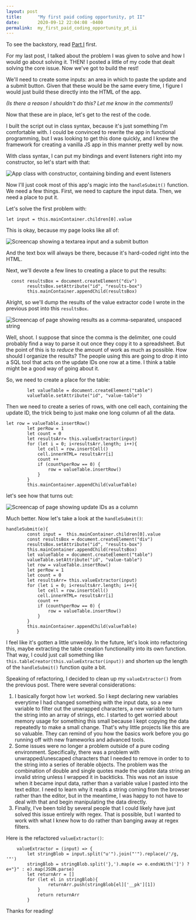 ```yaml
---
layout: post
title:      "My first paid coding opportunity, pt II"
date:       2020-09-12 22:04:08 -0400
permalink:  my_first_paid_coding_opportunity_pt_ii
---
```


To see the backstory, read [Part I](https://crankums.github.io/my_first_paid_coding_opportunity) first.

For my last post, I talked about the problem I was given to solve and how I would go about solving it. THEN! I posted a little of my code that dealt solving the core issue. Now we've got to build the rest!

We'll need to create some inputs: an area in which to paste the update and a submit button. Given that these would be the same every time, I figure I would just build these directly into the HTML of the app.

*(Is there a reason I shouldn't do this? Let me know in the comments!)*

Now that these are in place, let's get to the rest of the code.

I built the script out in class syntax, because it's just something I'm comfortable with. I could be convinced to rewrite the app in functional programming, but I was looking to get this done quickly, and I knew the framework for creating a vanilla JS app in this manner pretty well by now. 

With class syntax, I can put my bindings and event listeners right into my constructor, so let's start with that:

![App class with constructor, containing binding and event listeners](https://i.imgur.com/lGtnBo2.png)

Now I'll just cook most of this app's magic into the `handleSubmit()` function. We need a few things. First, we need to capture the input data. Then, we need a place to put it. 

Let's solve the first problem with:
```
let input = this.mainContainer.children[0].value
```
This is okay, because my page looks like all of:

![Screencap showing a textarea input and a submit button](https://i.imgur.com/gICKbhU.png)

And the text box will always be there, because it's hard-coded right into the HTML.

Next, we'll devote a few lines to creating a place to put the results:

```
  const resultsBox = document.createElement("div")
        resultsBox.setAttribute("id", "results-box")
        this.mainContainer.appendChild(resultsBox)
```

Alright, so we'll dump the results of the value extractor code I wrote in the previous post into this `resultsBox`.

![Screencap of page showing results as a comma-separated, unspaced string](https://i.imgur.com/cezvcaC.png)

Well, shoot. I suppose that since the comma is the delimiter, one could probably find a way to parse it out once they copy it to a spreadsheet. But the point of this is to *reduce* the amount of work as much as possible.  How should I organize the results? The people using this are going to drop it into a SQL tool that acts on the update IDs one row at a time. I think a table might be a good way of going about it.

So, we need to create a place for the table:

```
        let valueTable = document.createElement("table")
        valueTable.setAttribute("id", "value-table")
```

Then we need to create a series of rows, with one cell each, containing the update ID, the trick being to just make one long column of all the data.

```
let row = valueTable.insertRow()
        let perRow = 1
        let count = 0
        let resultsArr= this.valueExtractor(input)
        for (let i = 0; i<resultsArr.length; i++){
            let cell = row.insertCell()
            cell.innerHTML= resultsArr[i]
            count ++
            if (count%perRow == 0) {
                row = valueTable.insertRow()
            }
        }
        this.mainContainer.appendChild(valueTable)
```

let's see how that turns out:

![Screencap of page showing update IDs as a column](https://i.imgur.com/u18vPdi.png)

Much better. Now let's take a look at the `handleSubmit()`:

```
handleSubmit(e){
        const input =  this.mainContainer.children[0].value
        const resultsBox = document.createElement("div")
        resultsBox.setAttribute("id", "results-box")
        this.mainContainer.appendChild(resultsBox)        
        let valueTable = document.createElement("table")
        valueTable.setAttribute("id", "value-table")
        let row = valueTable.insertRow()
        let perRow = 1
        let count = 0
        let resultsArr= this.valueExtractor(input)
        for (let i = 0; i<resultsArr.length; i++){
            let cell = row.insertCell()
            cell.innerHTML= resultsArr[i]
            count ++
            if (count%perRow == 0) {
                row = valueTable.insertRow()
            }
        }
        this.mainContainer.appendChild(valueTable)
    }
```

I feel like it's gotten a little unweildy. In the future, let's look into refactoring this, maybe extracting the table creation functionality into its own function. That way, I could just call something like `this.tableCreator(this.valueExtractor(input))` and shorten up the length of the `handleSubmit()` function quite a bit.

Speaking of refactoring, I decided to clean up my `valueExtractor()` from the previous post. There were several considerations:
1) I basically forgot how `let` worked. So I kept declaring new variables everytime I had changed something with the input data, so a new variable to filter out the unwrapped characters, a new variable to turn the string into an array of strings, etc. I started to get worried about memory usage for something this small because I kept copying the data repeatedly to make a small change. That's why little projects like this are so valuable. They can remind of you how the basics work before you go running off with new frameworks and advanced tools.
2) Some issues were no longer a problem outside of a pure coding environment. Specifically, there was a problem with unwrapped/unescaped characters that I needed to remove in order to to the string into a series of iterable objects. The problem was the combination of double and single quotes made the update data string an invalid string unless I wrapped it in backticks. This was not an issue when it became input data, rather than a variable value I pasted into the text editor. I need to learn why it reads a string coming from the browser rather than the editor, but in the meantime, I was happy to not have to deal with that and begin manipulating the data directly.
3) Finally, I've been told by several people that I could likely have just solved this issue entirely with regex. That is possible, but I wanted to work with what I knew how to do rather than banging away at regex filters. 

Here is the refactored `valueExtractor()`:

```
    valueExtractor = (input) => {
        let stringBlob = input.split("u'").join("'").replace(/'/g, '"')
        stringBlob = stringBlob.split('},').map(e => e.endsWith(']') ? e+"}" : e).map(JSON.parse)
        let returnArr = []
        for (let el in stringBlob){
                returnArr.push(stringBlob[el]['__pk'][1])
            }
            return returnArr
        }
```

Thanks for reading!
